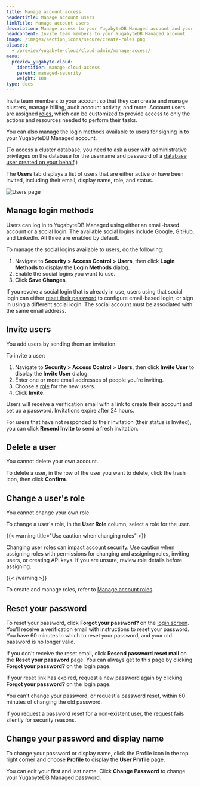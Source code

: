 ```yaml
---
title: Manage account access
headertitle: Manage account users
linkTitle: Manage account users
description: Manage access to your YugabyteDB Managed account and your clusters.
headcontent: Invite team members to your YugabyteDB Managed account
image: /images/section_icons/secure/create-roles.png
aliases:
  - /preview/yugabyte-cloud/cloud-admin/manage-access/
menu:
  preview_yugabyte-cloud:
    identifier: manage-cloud-access
    parent: managed-security
    weight: 100
type: docs
---
```


Invite team members to your account so that they can create and manage clusters, manage billing, audit account activity, and more. Account users are assigned [roles](../managed-roles/), which can be customized to provide access to only the actions and resources needed to perform their tasks.

You can also manage the login methods available to users for signing in to your YugabyteDB Managed account.

(To access a cluster database, you need to ask a user with administrative privileges on the database for the username and password of a [database user created on your behalf](../../cloud-secure-clusters/add-users/).)

The **Users** tab displays a list of users that are either active or have been invited, including their email, display name, role, and status.

![Users page](/images/yb-cloud/managed-admin-users.png)

## Manage login methods

Users can log in to YugabyteDB Managed using either an email-based account or a social login. The available social logins include Google, GitHub, and LinkedIn. All three are enabled by default.

To manage the social logins available to users, do the following:

1. Navigate to **Security > Access Control > Users**, then click **Login Methods** to display the **Login Methods** dialog.
1. Enable the social logins you want to use.
1. Click **Save Changes**.

If you revoke a social login that is already in use, users using that social login can either [reset their password](#reset-your-password) to configure email-based login, or sign in using a different social login. The social account must be associated with the same email address.

## Invite users

You add users by sending them an invitation.

To invite a user:

1. Navigate to **Security > Access Control > Users**, then click **Invite User** to display the **Invite User** dialog.
1. Enter one or more email addresses of people you're inviting.
1. Choose a [role](../managed-roles/) for the new users.
1. Click **Invite**.

Users will receive a verification email with a link to create their account and set up a password. Invitations expire after 24 hours.

For users that have not responded to their invitation (their status is Invited), you can click **Resend Invite** to send a fresh invitation.

## Delete a user

You cannot delete your own account.

To delete a user, in the row of the user you want to delete, click the trash icon, then click **Confirm**.

## Change a user's role

You cannot change your own role.

To change a user's role, in the **User Role** column, select a role for the user.

{{< warning title="Use caution when changing roles" >}}

Changing user roles can impact account security. Use caution when assigning roles with permissions for changing and assigning roles, inviting users, or creating API keys. If you are unsure, review role details before assigning.

{{< /warning >}}

To create and manage roles, refer to [Manage account roles](../managed-roles/).

## Reset your password

To reset your password, click **Forgot your password?** on the [login screen](https://cloud.yugabyte.com/login). You'll receive a verification email with instructions to reset your password. You have 60 minutes in which to reset your password, and your old password is no longer valid.

If you don't receive the reset email, click **Resend password reset mail** on the **Reset your password** page. You can always get to this page by clicking **Forgot your password?** on the login page.

If your reset link has expired, request a new password again by clicking **Forgot your password?** on the login page.

You can't change your password, or request a password reset, within 60 minutes of changing the old password.

If you request a password reset for a non-existent user, the request fails silently for security reasons.

## Change your password and display name

To change your password or display name, click the Profile icon in the top right corner and choose **Profile** to display the **User Profile** page.

You can edit your first and last name. Click **Change Password** to change your YugabyteDB Managed password.
